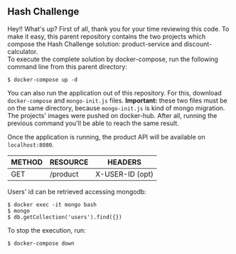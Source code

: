 ## Hash Challenge

Hey!! What's up? First of all, thank you for your time reviewing this code.
To make it easy, this parent repository contains the two projects which compose the Hash Challenge solution: product-service and discount-calculator.
<br/>
To execute the complete solution by docker-compose, run the following command line from this parent directory:

```shell script
$ docker-compose up -d
```

You can also run the application out of this repository. For this, download `docker-compose` and `mongo-init.js` files. **Important:** these two files must be on the same directory, because `mongo-init.js` is kind of mongo migration. The projects' images were pushed on docker-hub. After all, running the previous command you'll be able to reach the same result.

Once the application is running, the product API will be available on `localhost:8080`.
<br/>

| METHOD       | RESOURCE    | HEADERS         |
|--------------|-------------|-----------------|
| GET          |/product     | X-USER-ID (opt) |

Users' id can be retrieved accessing mongodb:
<br/>


```shell script
$ docker exec -it mongo bash
$ mongo
$ db.getCollection('users').find({})
```

To stop the execution, run:

```shell script
$ docker-compose down
```
